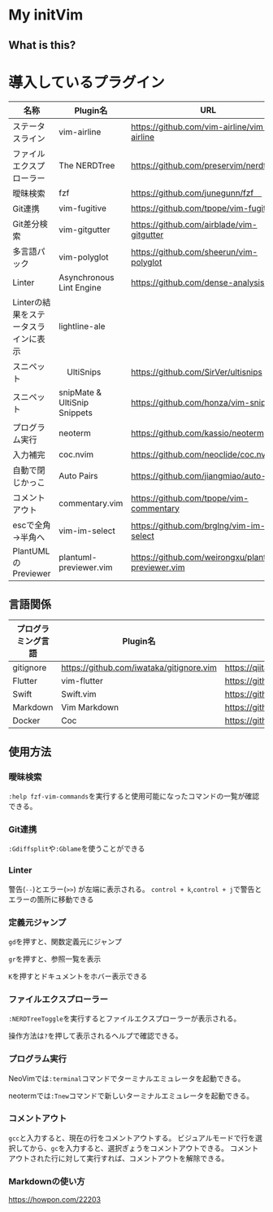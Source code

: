 # My initVim
## What is this?


# 導入しているプラグイン

| 名称 | Plugin名 | URL |
| ---- | -------- | --- |
|ステータスライン | vim-airline  | https://github.com/vim-airline/vim-airline |
|ファイルエクスプローラー|The NERDTree|https://github.com/preservim/nerdtree|
|曖昧検索|fzf|https://github.com/junegunn/fzf　
|Git連携|vim-fugitive|https://github.com/tpope/vim-fugitive
|Git差分検索|vim-gitgutter|https://github.com/airblade/vim-gitgutter
|多言語パック|vim-polyglot|https://github.com/sheerun/vim-polyglot
|Linter | Asynchronous Lint Engine |https://github.com/dense-analysis/ale
|Linterの結果をステータスラインに表示| lightline-ale |
|スニペット|　UltiSnips | https://github.com/SirVer/ultisnips
|スニペット| snipMate & UltiSnip Snippets | https://github.com/honza/vim-snippets
|プログラム実行|neoterm|https://github.com/kassio/neoterm
|入力補完|coc.nvim|https://github.com/neoclide/coc.nvim
|自動で閉じかっこ|Auto Pairs|https://github.com/jiangmiao/auto-pairs
|コメントアウト|commentary.vim|https://github.com/tpope/vim-commentary
|escで全角→半角へ|vim-im-select|https://github.com/brglng/vim-im-select
|PlantUMLのPreviewer|plantuml-previewer.vim|https://github.com/weirongxu/plantuml-previewer.vim

## 言語関係
| プログラミング言語 | Plugin名 | URL |
| ---- | -------- | --- |
|gitignore|https://github.com/iwataka/gitignore.vim|https://qiita.com/iwataka/items/016dfe7e86e3dee5b15a
|Flutter|vim-flutter|https://github.com/thosakwe/vim-flutter
|Swift|Swift.vim|https://github.com/keith/swift.vim
|Markdown|Vim Markdown|https://github.com/preservim/vim-markdown
|Docker|Coc|https://github.com/josa42/coc-docker |


## 使用方法
### 曖昧検索
`:help fzf-vim-commands`を実行すると使用可能になったコマンドの一覧が確認できる。

### Git連携
`:Gdiffsplit`や`:Gblame`を使うことができる

### Linter
警告(`--`)とエラー(`>>`) が左端に表示される。
`control + k`,`control + j`で警告とエラーの箇所に移動できる

### 定義元ジャンプ
`gd`を押すと、関数定義元にジャンプ

`gr`を押すと、参照一覧を表示

`K`を押すとドキュメントをホバー表示できる

### ファイルエクスプローラー
`:NERDTreeToggle`を実行するとファイルエクスプローラーが表示される。

操作方法は`?`を押して表示されるヘルプで確認できる。

### プログラム実行
NeoVimでは`:terminal`コマンドでターミナルエミュレータを起動できる。

neotermでは`:Tnew`コマンドで新しいターミナルエミュレータを起動できる。

### コメントアウト
`gcc`と入力すると、現在の行をコメントアウトする。
ビジュアルモードで行を選択してから、`gc`を入力すると、選択ぎょうをコメントアウトできる。
コメントアウトされた行に対して実行すれば、コメントアウトを解除できる。

### Markdownの使い方
https://howpon.com/22203
